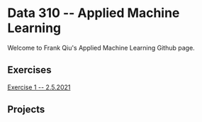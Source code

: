 # Data 310 -- Applied Machine Learning
Welcome to Frank Qiu's Applied Machine Learning Github page.

## Exercises
[Exercise 1 -- 2.5.2021](https://frank-q-00.github.io/Data-310/Exercise1.html)

## Projects
